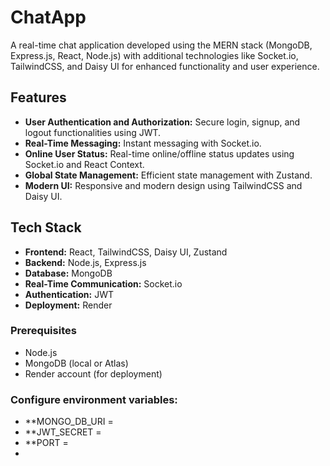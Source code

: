 # ChatApp

A real-time chat application developed using the MERN stack (MongoDB, Express.js, React, Node.js) with additional technologies like Socket.io, TailwindCSS, and Daisy UI for enhanced functionality and user experience.

## Features

- **User Authentication and Authorization:** Secure login, signup, and logout functionalities using JWT.
- **Real-Time Messaging:** Instant messaging with Socket.io.
- **Online User Status:** Real-time online/offline status updates using Socket.io and React Context.
- **Global State Management:** Efficient state management with Zustand.
- **Modern UI:** Responsive and modern design using TailwindCSS and Daisy UI.

## Tech Stack

- **Frontend:** React, TailwindCSS, Daisy UI, Zustand
- **Backend:** Node.js, Express.js
- **Database:** MongoDB
- **Real-Time Communication:** Socket.io
- **Authentication:** JWT
- **Deployment:** Render

### Prerequisites

- Node.js
- MongoDB (local or Atlas)
- Render account (for deployment)

### Configure environment variables:

- **MONGO_DB_URI = 
- **JWT_SECRET = 
- **PORT =
- 
[chatApp]: (https://chatapp-production-7sv0.onrender.com)
